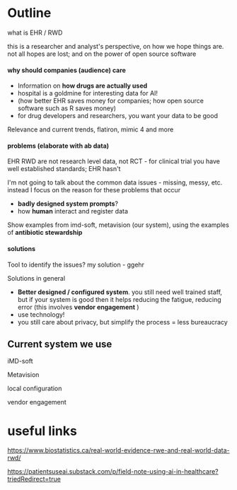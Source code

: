 # Outline

what is EHR / RWD

this is a researcher and analyst's perspective, on how we hope things are. not all hopes are lost; and on the power of open source software

#### why should companies (audience) care

- Information on **how drugs are actually used** 
- hospital is a goldmine for interesting data for AI!
- (how better EHR saves money for companies; how open source software such as R saves money)
- for drug developers and researchers, you want your data to be good 



Relevance and current trends, flatiron, mimic 4 and more

#### problems (elaborate with ab data)

EHR RWD are not research level data, not RCT - for clinical trial you have well established standards; EHR hasn't



I'm not going to talk about the common data issues - missing, messy, etc. instead I focus on the reason for these problems that occur

- **badly designed system prompts**?
- how **human** interact and register data



Show examples from imd-soft, metavision (our system), using the examples of **antibiotic stewardship**

#### solutions

Tool to identify the issues? my solution - ggehr 



Solutions in general

- **Better designed / configured system**. you still need well trained staff, but if your system is good then it helps reducing the fatigue, reducing error (this involves **vendor engagement** )
- use technology!
- you still care about privacy, but simplify the process = less bureaucracy



## Current system we use

iMD-soft

Metavision 

local configuration 



vendor engagement 



# useful links

https://www.biostatistics.ca/real-world-evidence-rwe-and-real-world-data-rwd/

https://patientsuseai.substack.com/p/field-note-using-ai-in-healthcare?triedRedirect=true


